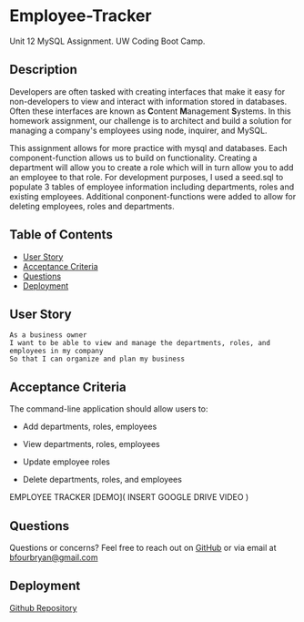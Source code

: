 # Employee-Tracker
Unit 12 MySQL Assignment. UW Coding Boot Camp.

## Description

Developers are often tasked with creating interfaces that make it easy for non-developers to view and interact with information stored in databases. Often these interfaces are known as **C**ontent **M**anagement **S**ystems. In this homework assignment, our challenge is to architect and build a solution for managing a company's employees using node, inquirer, and MySQL.

This assignment allows for more practice with mysql and databases. Each component-function allows us to build on functionality. Creating a department will allow you to create a role which will in turn allow you to add an employee to that role. For development purposes, I used a seed.sql to populate 3 tables of employee information including departments, roles and existing employees. Additional conponent-functions were added to allow for deleting employees, roles and departments.


## Table of Contents

* [User Story](#user-story)
* [Acceptance Criteria](#acceptance-criteria)
* [Questions](#questions)
* [Deployment](#deployment)



## User Story

```
As a business owner
I want to be able to view and manage the departments, roles, and employees in my company
So that I can organize and plan my business
```


## Acceptance Criteria

The command-line application should allow users to:

  * Add departments, roles, employees

  * View departments, roles, employees

  * Update employee roles

  * Delete departments, roles, and employees


EMPLOYEE TRACKER [DEMO]( INSERT GOOGLE DRIVE VIDEO )


## Questions

Questions or concerns? Feel free to reach out on [GitHub](https://github.com/bfourGitHub) or via email at <bfourbryan@gmail.com>


## Deployment

[Github Repository](https://github.com/bfourGitHub/Employee-Tracker)